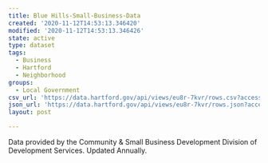 ```yaml
---
title: Blue Hills-Small-Business-Data
created: '2020-11-12T14:53:13.346420'
modified: '2020-11-12T14:53:13.346426'
state: active
type: dataset
tags:
  - Business
  - Hartford
  - Neighborhood
groups:
  - Local Government
csv_url: 'https://data.hartford.gov/api/views/eu8r-7kvr/rows.csv?accessType=DOWNLOAD'
json_url: 'https://data.hartford.gov/api/views/eu8r-7kvr/rows.json?accessType=DOWNLOAD'
layout: post

---
```

Data provided by the Community & Small Business Development Division of Development Services.  Updated Annually.
